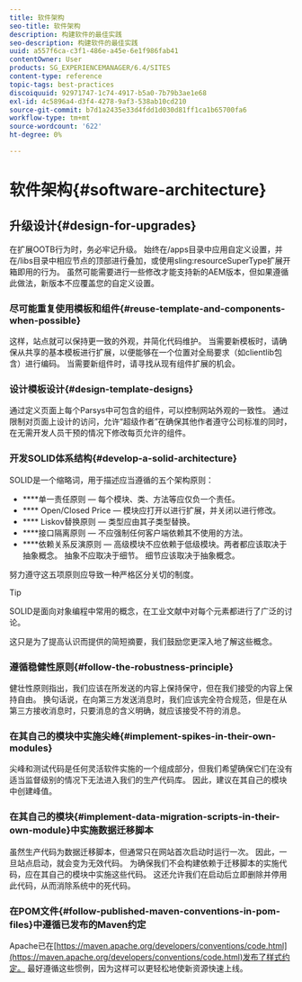 ```yaml
---
title: 软件架构
seo-title: 软件架构
description: 构建软件的最佳实践
seo-description: 构建软件的最佳实践
uuid: a557f6ca-c3f1-486e-a45e-6e1f986fab41
contentOwner: User
products: SG_EXPERIENCEMANAGER/6.4/SITES
content-type: reference
topic-tags: best-practices
discoiquuid: 92971747-1c74-4917-b5a0-7b79b3ae1e68
exl-id: 4c5896a4-d3f4-4278-9af3-538ab10cd210
source-git-commit: b7d1a2435e33d4fdd1d030d81ff1ca1b65700fa6
workflow-type: tm+mt
source-wordcount: '622'
ht-degree: 0%

---
```


# 软件架构{#software-architecture}

## 升级设计{#design-for-upgrades}

在扩展OOTB行为时，务必牢记升级。 始终在/apps目录中应用自定义设置，并在/libs目录中相应节点的顶部进行叠加，或使用sling:resourceSuperType扩展开箱即用的行为。 虽然可能需要进行一些修改才能支持新的AEM版本，但如果遵循此做法，新版本不应覆盖您的自定义设置。

### 尽可能重复使用模板和组件{#reuse-template-and-components-when-possible}

这样，站点就可以保持更一致的外观，并简化代码维护。 当需要新模板时，请确保从共享的基本模板进行扩展，以便能够在一个位置对全局要求（如clientlib包含）进行编码。 当需要新组件时，请寻找从现有组件扩展的机会。

### 设计模板设计{#design-template-designs}

通过定义页面上每个Parsys中可包含的组件，可以控制网站外观的一致性。 通过限制对页面上设计的访问，允许“超级作者”在确保其他作者遵守公司标准的同时，在无需开发人员干预的情况下修改每页允许的组件。

### 开发SOLID体系结构{#develop-a-solid-architecture}

SOLID是一个缩略词，用于描述应当遵循的五个架构原则：

* ****&#x200B;单一责任原则 — 每个模块、类、方法等应仅负一个责任。
* **** Open/Closed Price — 模块应打开以进行扩展，并关闭以进行修改。
* **** Liskov替换原则 — 类型应由其子类型替换。
* ****&#x200B;接口隔离原则 — 不应强制任何客户端依赖其不使用的方法。
* ****&#x200B;依赖关系反演原则 — 高级模块不应依赖于低级模块。两者都应该取决于抽象概念。 抽象不应取决于细节。 细节应该取决于抽象概念。

努力遵守这五项原则应导致一种严格区分关切的制度。

>[!TIP]
>
>SOLID是面向对象编程中常用的概念，在工业文献中对每个元素都进行了广泛的讨论。
>
>这只是为了提高认识而提供的简短摘要，我们鼓励您更深入地了解这些概念。

### 遵循稳健性原则{#follow-the-robustness-principle}

健壮性原则指出，我们应该在所发送的内容上保持保守，但在我们接受的内容上保持自由。 换句话说，在向第三方发送消息时，我们应该完全符合规范，但是在从第三方接收消息时，只要消息的含义明确，就应该接受不符的消息。

### 在其自己的模块中实施尖峰{#implement-spikes-in-their-own-modules}

尖峰和测试代码是任何灵活软件实施的一个组成部分，但我们希望确保它们在没有适当监督级别的情况下无法进入我们的生产代码库。 因此，建议在其自己的模块中创建峰值。

### 在其自己的模块{#implement-data-migration-scripts-in-their-own-module}中实施数据迁移脚本

虽然生产代码为数据迁移脚本，但通常只在网站首次启动时运行一次。 因此，一旦站点启动，就会变为无效代码。 为确保我们不会构建依赖于迁移脚本的实施代码，应在其自己的模块中实施这些代码。 这还允许我们在启动后立即删除并停用此代码，从而消除系统中的死代码。

### 在POM文件{#follow-published-maven-conventions-in-pom-files}中遵循已发布的Maven约定

Apache已在[https://maven.apache.org/developers/conventions/code.html](https://maven.apache.org/developers/conventions/code.html)发布了样式约定。 最好遵循这些惯例，因为这样可以更轻松地使新资源快速上线。
